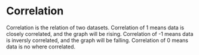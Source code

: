 # Correlation
Correlation is the relation of two datasets.
Correlation of 1 means data is closely correlated, and the graph will be rising.
Correlation of -1 means data is inversly correlated, and the graph will be falling.
Correlation of 0 means data is no where correlated.
